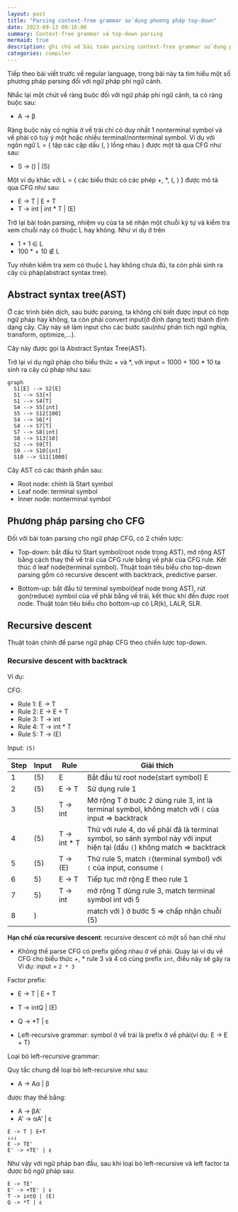 ```yaml
---
layout: post
title: "Parsing context-free grammar sử dụng phương pháp top-down"
date: 2023-09-13 00:16:00
summary: Context-free grammar và top-down parsing
mermaid: true
description: ghi chú về bài toán parsing context-free grammar sử dụng phương pháp top-down
categories: compiler
---
```


Tiếp theo bài viết trước về regular language, trong bài này ta tìm hiểu một số phương pháp parsing đối với ngữ pháp phi ngữ cảnh.

Nhắc lại một chút về ràng buộc đối với ngữ pháp phi ngữ cảnh, ta có ràng buộc sau:

- A -> β

Ràng buộc này có nghĩa ở vế trái chỉ có duy nhất 1 nonterminal symbol và vế phải có tuỳ ý một hoặc nhiều terminal/nonterminal symbol.
Ví dụ với ngôn ngữ L = { tập các cặp dấu (, ) lồng nhau } được một tả qua CFG như sau:

- S -> () \| (S)

Một ví dụ khác với L = { các biểu thức có các phép +, *, (, ) } được mô tả qua CFG như sau:

- E -> T \| E + T
- T -> int \| int * T \| (E)

Trở lại bài toán parsing, nhiệm vụ của ta sẽ nhận một chuỗi ký tự và kiểm tra xem chuỗi này có thuộc L hay không. Như ví dụ ở trên

- 1 + 1 ∈ L
- 100 * + 10 ∉ L

Tuy nhiên kiểm tra xem có thuộc L hay không chưa đủ, ta còn phải sinh ra cây cú pháp(abstract syntax tree).

## Abstract syntax tree(AST)

Ở các trình biên dịch, sau bước parsing, ta không chỉ biết được input có hợp ngữ pháp hay không, ta còn phải convert input(ở định dạng text) thành định dạng cây. Cây này sẽ làm input cho các bước sau(như phân tích ngữ nghĩa, transform, optimize,...).

Cây này được gọi là Abstract Syntax Tree(AST).

Trở lại ví dụ ngữ pháp cho biểu thức + và *, với input = 1000 + 100 * 10 ta sinh ra cây cú pháp như sau:

```mermaid
graph
  S1[E] --> S2[E]
  S1 --> S3[+]
  S1 --> S4[T]
  S4 --> S5[int]
  S5 --> S12[100]
  S4 --> S6[*]
  S4 --> S7[T]
  S7 --> S8[int]
  S8 --> S13[10]
  S2 --> S9[T]
  S9 --> S10[int]
  S10 --> S11[1000]
```

Cây AST có các thành phần sau:

- Root node: chính là Start symbol
- Leaf node: terminal symbol
- Inner node: nonterminal symbol

## Phương pháp parsing cho CFG

Đối với bài toán parsing cho ngữ pháp CFG, có 2 chiến lược:

- Top-down: bắt đầu từ Start symbol(root node trong AST), mở rộng AST bằng cách thay thế vế trái của CFG rule bằng vế phải của CFG rule. Kết thúc ở leaf node(terminal symbol). Thuật toán tiêu biểu cho top-down parsing gồm có recursive descent with backtrack, predictive parser.

- Bottom-up: bắt đầu từ terminal symbol(leaf node trong AST), rút gọn(reduce) symbol của vế phải bằng vế trái, kết thúc khi đến được root node. Thuật toán tiêu biểu cho bottom-up có LR(k), LALR, SLR.

## Recursive descent

Thuật toán chính để parse ngữ pháp CFG theo chiến lược top-down.

### Recursive descent with backtrack

Ví dụ:

CFG:
- Rule 1: E -> T
- Rule 2: E -> E + T
- Rule 3: T -> int
- Rule 4: T -> int * T 
- Rule 5: T -> (E)

Input: `(5)`

|Step|Input|Rule|Giải thích|
|--|--|--|--|
|1|(5)|E|Bắt đầu từ root node(start symbol) E|
|2|(5)|E -> T|Sử dụng rule 1|
|3|(5)|T -> int|Mở rộng T ở bước 2 dùng rule 3, int là terminal symbol, không match với `(` của input => backtrack|
|4|(5)|T -> int * T|Thử với rule 4, do vế phải đã là terminal symbol, so sánh symbol này với input hiện tại (dấu `(`) không match => backtrack|
|5|(5)|T -> (E)|Thử rule 5, match `(`(terminal symbol) với `(` của input, consume `(`|
|6|5)|E -> T|Tiếp tục mở rộng E theo rule 1|
|7|5)|T -> int|mở rộng T dùng rule 3, match terminal symbol int với 5|
|8|)||match với ) ở bước 5 => chấp nhận chuỗi (5)|

__Hạn chế của recursive descent__: recursive descent có một số hạn chế như

- Không thể parse CFG có prefix giống nhau ở vế phải. Quay lại ví dụ về CFG cho biểu thức +, * rule 3 và 4 có cùng prefix `int`, điều này sẽ gây ra
Ví dụ: input = `2 * 3`

Factor prefix:

- E -> T \| E + T
- T -> intQ \| (E)
- Q -> *T \| ε

- Left-recursive grammar: symbol ở vế trái là prefix ở vế phải(ví dụ: E -> E + T)

Loại bỏ left-recursive grammar:

Quy tắc chung để loại bỏ left-recursive như sau:

- A -> Aα \| β

được thay thế bằng:

- A -> βA'
- A' -> αA' \| ε

```
E -> T | E+T
↓↓↓
E -> TE'
E' -> +TE' | ε
```

Như vậy với ngữ pháp ban đầu, sau khi loại bỏ left-recursive và left factor ta được bộ ngữ pháp sau:

```
E -> TE'
E' -> +TE' | ε
T -> intQ | (E)
Q -> *T | ε
```
